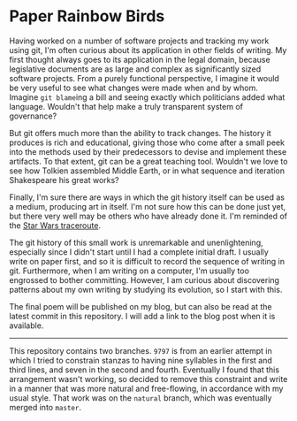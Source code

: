 # Paper Rainbow Birds

Having worked on a number of software projects and tracking my work using git, I'm often curious about its application in other fields of writing. My first thought always goes to its application in the legal domain, because legislative documents are as large and complex as significantly sized software projects. From a purely functional perspective, I imagine it would be very useful to see what changes were made when and by whom. Imagine `git blame`ing a bill and seeing exactly which politicians added what language. Wouldn't that help make a truly transparent system of governance?

But git offers much more than the ability to track changes. The history it produces is rich and educational, giving those who come after a small peek into the methods used by their predecessors to devise and implement these artifacts. To that extent, git can be a great teaching tool. Wouldn't we love to see how Tolkien assembled Middle Earth, or in what sequence and iteration Shakespeare his great works?

Finally, I'm sure there are ways in which the git history itself can be used as a medium, producing art in itself. I'm not sure how this can be done just yet, but there very well may be others who have already done it. I'm reminded of the [Star Wars traceroute](https://www.linux.com/learn/tutorials/699758-skriptkiddies-kill-star-wars-traceroute/).

The git history of this small work is unremarkable and unenlightening, especially since I didn't start until I had a complete initial draft. I usually write on paper first, and so it is difficult to record the sequence of writing in git. Furthermore, when I am writing on a computer, I'm usually too engrossed to bother committing. However, I am curious about discovering patterns about my own writing by studying its evolution, so I start with this.

The final poem will be published on my blog, but can also be read at the latest commit in this repository. I will add a link to the blog post when it is available.

---

This repository contains two branches. `9797` is from an earlier attempt in which I tried to constrain stanzas to having nine syllables in the first and third lines, and seven in the second and fourth. Eventually I found that this arrangement wasn't working, so decided to remove this constraint and write in a manner that was more natural and free-flowing, in accordance with my usual style. That work was on the `natural` branch, which was eventually merged into `master`.
